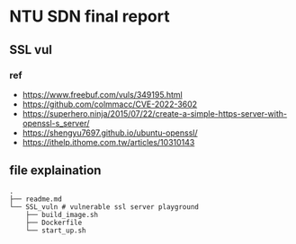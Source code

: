 # NTU SDN final report
## SSL vul
### ref
* https://www.freebuf.com/vuls/349195.html
* https://github.com/colmmacc/CVE-2022-3602
* https://superhero.ninja/2015/07/22/create-a-simple-https-server-with-openssl-s_server/
* https://shengyu7697.github.io/ubuntu-openssl/
* https://ithelp.ithome.com.tw/articles/10310143
## file explaination
```
.
├── readme.md
└── SSL_vuln # vulnerable ssl server playground
    ├── build_image.sh
    ├── Dockerfile
    └── start_up.sh
```